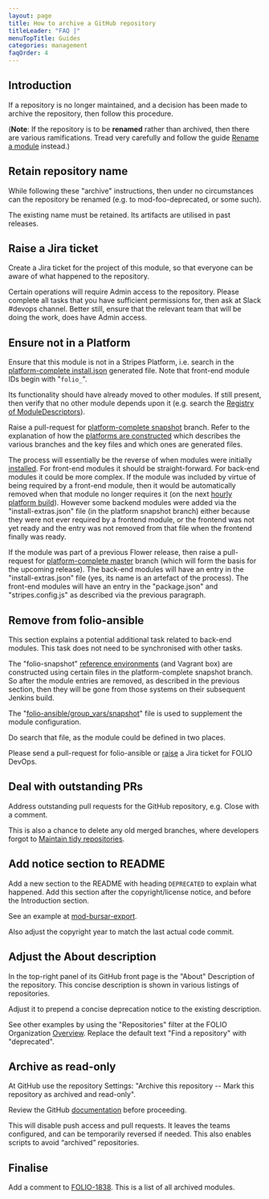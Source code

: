 ```yaml
---
layout: page
title: How to archive a GitHub repository
titleLeader: "FAQ |"
menuTopTitle: Guides
categories: management
faqOrder: 4
---
```


## Introduction

If a repository is no longer maintained, and a decision has been made to archive the repository, then follow this procedure.

(**Note**: If the repository is to be **renamed** rather than archived, then there are various ramifications.
Tread very carefully and follow the guide [Rename a module](/guides/rename-module/) instead.)

## Retain repository name

While following these "archive" instructions, then under no circumstances can the repository be renamed (e.g. to mod-foo-deprecated, or some such).

The existing name must be retained. Its artifacts are utilised in past releases.

## Raise a Jira ticket

Create a Jira ticket for the project of this module, so that everyone can be aware of what happened to the repository.

Certain operations will require Admin access to the repository.
Please complete all tasks that you have sufficient permissions for, then ask at Slack #devops channel.
Better still, ensure that the relevant team that will be doing the work, does have Admin access.

## Ensure not in a Platform

Ensure that this module is not in a Stripes Platform,
i.e. search in the [platform-complete install.json](https://github.com/folio-org/platform-complete/blob/snapshot/install.json) generated file.
Note that front-end module IDs begin with "`folio_`".

Its functionality should have already moved to other modules.
If still present, then verify that no other module depends upon it
(e.g. search the [Registry of ModuleDescriptors](/faqs/how-to-which-module-which-interface-endpoint/#registry-of-moduledescriptors)).

Raise a pull-request for [platform-complete snapshot](https://github.com/folio-org/platform-complete/tree/snapshot) branch.
Refer to the explanation of how the [platforms are constructed](/guidelines/release-procedures/#add-to-platforms) which describes the various branches and the key files and which ones are generated files.

The process will essentially be the reverse of when modules were initially [installed](/faqs/how-to-install-new-module/).
For front-end modules it should be straight-forward.
For back-end modules it could be more complex. If the module was included by virtue of being required by a front-end module, then it would be automatically removed when that module no longer requires it (on the next [hourly platform build](/guides/automation/#install-json)).
However some backend modules were added via the "install-extras.json" file (in the platform snapshot branch) either because they were not ever required by a frontend module, or the frontend was not yet ready and the entry was not removed from that file when the frontend finally was ready.

If the module was part of a previous Flower release, then raise a pull-request for [platform-complete master](https://github.com/folio-org/platform-complete/tree/master) branch (which will form the basis for the upcoming release).
The back-end modules will have an entry in the "install-extras.json" file (yes, its name is an artefact of the process).
The front-end modules will have an entry in the "package.json" and "stripes.config.js" as described via the previous paragraph.

## Remove from folio-ansible

This section explains a potential additional task related to back-end modules.
This task does not need to be synchronised with other tasks.

The "folio-snapshot" [reference environments](/guides/automation/#reference-environments) (and Vagrant box) are constructed using certain files in the platform-complete snapshot branch.
So after the module entries are removed, as described in the previous section, then they will be gone from those systems on their subsequent Jenkins build.

The "[folio-ansible/group_vars/snapshot](https://github.com/folio-org/folio-ansible/blob/master/group_vars/snapshot)" file is used to supplement the module configuration.

Do search that file, as the module could be defined in two places.

Please send a pull-request for folio-ansible or [raise](/faqs/how-to-raise-devops-ticket/) a Jira ticket for FOLIO DevOps.

## Deal with outstanding PRs

Address outstanding pull requests for the GitHub repository, e.g. Close with a comment.

This is also a chance to delete any old merged branches, where developers forgot to [Maintain tidy repositories](/guides/tidy-repository/).

## Add notice section to README

Add a new section to the README with heading `DEPRECATED` to explain what happened.
Add this section after the copyright/license notice, and before the Introduction section.

See an example at [mod-bursar-export](https://github.com/folio-org/mod-bursar-export).

Also adjust the copyright year to match the last actual code commit.

## Adjust the About description

In the top-right panel of its GitHub front page is the "About" Description of the repository. This concise description is shown in various listings of repositories.

Adjust it to prepend a concise deprecation notice to the existing description.

See other examples by using the "Repositories" filter at the FOLIO Organization [Overview](https://github.com/folio-org).
Replace the default text "Find a repository" with "deprecated".

## Archive as read-only

At GitHub use the repository Settings: "Archive this repository -- Mark this repository as archived and read-only".

Review the GitHub [documentation](https://docs.github.com/en/repositories/archiving-a-github-repository/archiving-repositories) before proceeding.

This will disable push access and pull requests. It leaves the teams configured, and can be temporarily reversed if needed. This also enables scripts to avoid “archived” repositories.

## Finalise

Add a comment to [FOLIO-1838](https://issues.folio.org/browse/FOLIO-1838).
This is a list of all archived modules.

<div class="folio-spacer-content"></div>

